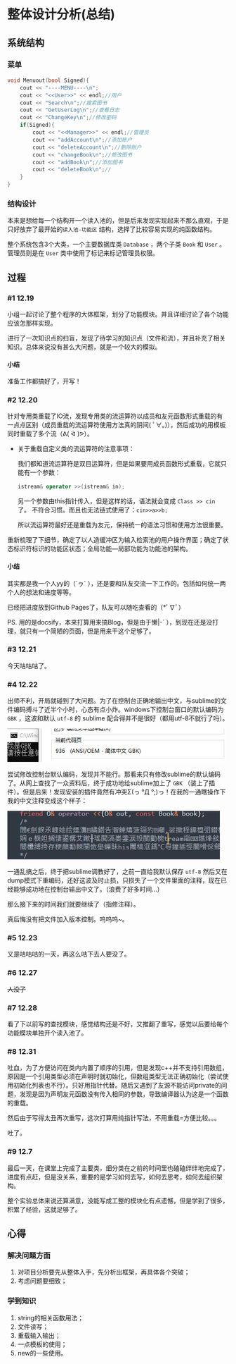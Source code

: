 # 整体设计分析(总结)

## 系统结构

### 菜单

```cpp
void Menuout(bool Signed){
	cout << "----MENU----\n";
	cout << "<<User>>" << endl;//用户
	cout << "Search\n";//搜索图书
	cout << "GetUserLog\n";//查看日志
	cout << "ChangeKey\n";//修改密码
	if(Signed){
		cout << "<<Manager>>" << endl;//管理员
		cout << "addAccount\n";//添加账户
		cout << "deleteAccount\n";//删除账户
		cout << "changeBook\n";//修改图书
		cout << "addBook\n";//添加图书
		cout << "deleteBook\n";//
	}
}
```

### 结构设计

本来是想给每一个结构开一个读入池的，但是后来发现实现起来不那么直观，于是只好放弃了最开始的`读入池-功能区` 结构，选择了比较容易实现的纯函数结构。

整个系统包含3个大类，一个主要数据库类 `Database` ，两个子类 `Book` 和 `User` 。管理员则是在 `User` 类中使用了标记来标记管理员权限。

## 过程

### #1  12.19

小组一起讨论了整个程序的大体框架，划分了功能模块。并且详细讨论了各个功能应该怎那样实现。

进行了一次知识点的扫盲，发现了待学习的知识点（文件和流），并且补充了相关知识。总体来说没有甚么大问题，就是一个较大的模拟。

#### 小结

准备工作都搞好了，开写！

### #2  12.20

针对专用类重载了IO流，发现专用类的流运算符以成员和友元函数形式重载的有一点点区别（成员重载的流运算符使用方法真的阴间( ﾟ∀。)），然后成功的用模板同时重载了多个流（ᕕ( ᐛ )ᕗ）。

* 关于重载自定义类的流运算符的注意事项：

  我们都知道流运算符是双目运算符，但是如果要用成员函数形式重载，它就只能有一个参数：

  ```cpp
  istream& operator >>(istream& in);
  ```

  另一个参数由this指针传入，但是这样的话，语法就会变成 `Class >> cin` 了。
  不符合习惯。而且也无法链式使用了：`cin>>a>>b;`

  所以流运算符最好还是重载为友元，保持统一的语法习惯和使用方法很重要。



重新梳理了下细节，确定了以人造缓冲区为输入检索池的用户操作界面；确定了状态标识符标识的功能区状态；全局功能—局部功能为功能池的架构。

#### 小结

其实都是我一个人yy的（`ヮ´ ），还是要和队友交流一下工作的。包括如何统一两个人的想法和进度等等。

已经把进度放到Github Pages了，队友可以随吃查看的（*ﾟ∇ﾟ）

PS. 用的是docsify，本来打算用来搞Blog，但是由于懒|-` ），到现在还是没打理，就只有一个简陋的页面，但是用来干这个足够了。

### #3 12.21

今天咕咕咕了。

### #4 12.22

出师不利，开局就碰到了大问题。为了在控制台正确地输出中文，与sublime的文件编码搏斗了近半个小时，心态有点小炸。windows下控制台窗口的默认编码为 `GBK` ，这波和默认 `utf-8` 的 sublime 配合得并不是很好（都用utf-8不就行了吗）。

![](.\Data\我是GBK.png)

尝试修改控制台默认编码，发现并不能行。那看来只有修改sublime的默认编码了。从网上查找了一众资料后，终于成功地给sublime加上了 `GBK` （装上了插件）。但是后来！发现安装的插件竟然有冲突Σ(っ °Д °;)っ！在我的一通瞎操作下我的中文注释变成这个样子：

![编码惨案](./Data/编码惨案.jpg)

一通乱搞之后，终于把sublime调教好了，之前一直给我默认保存 `utf-8` 然后又在dump模式下重编码，还好这波及时止损，只损失了一个文件里面的注释，现在已经能够成功地在控制台输出中文了。（浪费了好多时间...）

那么接下来的时间我们就要继续了（指修注释）。

真后悔没有把文件加入版本控制。呜呜呜~。

### #5 12.23

又是咕咕咕的一天，再这么咕下去人要没了。

### #6 12.27

~~人没了~~

### #7 12.28

看了下以前写的查找模块，感觉结构还是不好，又推翻了重写，感觉以后要给每个功能模块单独开个读入池了。

### #8 12.31

吐血，为了方便访问在类内内置了顺序的引用，但是发现c++并不支持引用数组，原因是一个引用类型必须在声明时就初始化，但数组类型无法正确初始化（尝试使用初始化列表也不行）。只好用指针代替。随后又遇到了友源不能访问private的问题，发现是因为声明友元函数没有传入相同的参数，导致编译器认为这是一个函数的重载。

然后由于写得太丑再次重写，这次打算用纯指针写法，不用重载=方便比较。。。

吐了。

### #9 12.7

最后一天，在课堂上完成了主要类，细分类在之前的时间里也磕磕绊绊地完成了，进度有点赶，但是没关系，重要的是学习如何去写，如何去思考，如何去组织架构。

整个实验总体来说还算满意，没能写成工整的模块化有点遗憾，但是学到了很多，积累了经验，这就足够了。



## 心得

### 解决问题方面

1. 对项目分析要先从整体入手，先分析出框架，再具体各个突破；
2. 考虑问题要细致；

### 学到知识

1. string的相关函数用法；
2. 文件读写；
3. 重载输入输出；
4. 一点模板的使用；
5. new的一些使用。
